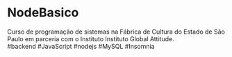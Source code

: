 # NodeBasico
Curso de programação de sistemas na Fábrica de Cultura do Estado de São Paulo em parceria com o Instituto Instituto Global Attitude.  
#backend #JavaScript #nodejs #MySQL #Insomnia
